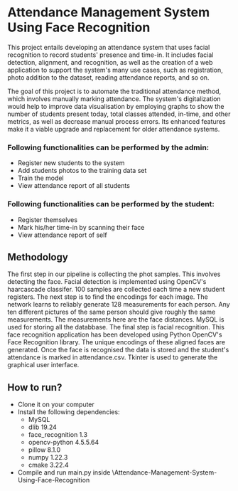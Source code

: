 # Attendance Management System Using Face Recognition
This project entails developing an attendance system that uses facial recognition to record students' presence and time-in. It includes facial detection, alignment, and recognition, as well as the creation of a web application to support the system's many use cases, such as registration, photo addition to the dataset, reading attendance reports, and so on.

The goal of this project is to automate the traditional attendance method, which involves manually marking attendance. The system's digitalization would help to improve data visualisation by employing graphs to show the number of students present today, total classes attended, in-time, and other metrics, as well as decrease manual process errors. Its enhanced features make it a viable upgrade and replacement for older attendance systems.

### Following functionalities can be performed by the admin:
- Register new students to the system
- Add students photos to the training data set
- Train the model
- View attendance report of all students

### Following functionalities can be performed by the student:
- Register themselves
- Mark his/her time-in by scanning their face
- View attendance report of self

## Methodology
The first step in our pipeline is collecting the phot samples. This involves detecting the face. Facial detection is implemented using OpenCV's haarcascade classifer. 100 samples are collected each time a new student registers.
The next step is to find the encodings for each image. The network learns to reliably generate 128 measurements for each person. Any ten different pictures of the same person should give roughly the same measurements. The measurements here are the face distances. MySQL is used for storing all the databbase. 
The final step is facial recognition. This face recognition application has been developed using Python OpenCV's Face Recognition library.  The unique encodings of these aligned faces are generated. Once the face is recognised the data is stored and the student's attendance is marked in attendance.csv. 
Tkinter is used to generate the graphical user interface.

## How to run?
- Clone it on your computer
- Install the following dependencies:
    - MySQL 
    - dlib 19.24
    - face_recognition 1.3
    - opencv-python 4.5.5.64
    - pillow 8.1.0
    - numpy 1.22.3
    - cmake 3.22.4
- Compile and run main.py inside \Attendance-Management-System-Using-Face-Recognition
